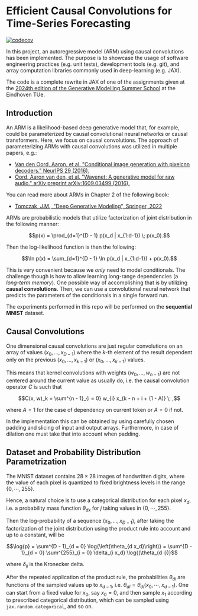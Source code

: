 # Efficient Causal Convolutions for Time-Series Forecasting

[![codecov](https://codecov.io/gh/stefanocampanella/devtools_scicomp_project_2025/graph/badge.svg?token=VOWYD2SB14)](https://codecov.io/gh/stefanocampanella/devtools_scicomp_project_2025)

In this project, an autoregressive model (ARM) using causal convolutions has been implemented. The purpose is to 
showcase the usage of software engineering practices (e.g. unit tests), development tools (e.g. git), and array 
computation libraries commonly used in deep-learning (e.g. JAX).

The code is a complete rewrite in JAX of one of the assignments given at the [2024th edition of the Generative Modelling 
Summer School](https://gemss.ai/2024/) at the Eindhoven TUe. 

## Introduction

An ARM is a likelihood-based deep generative model that, for example, could be parameterized by causal convolutional neural networks or 
causal transformers. Here, we focus on causal convolutions. The approach of parameterizing ARMs with causal 
convolutions was utilized in multiple papers, e.g.:
- [Van den Oord, Aaron, et al. "Conditional image generation with pixelcnn decoders." NeurIPS 29 (2016).](https://proceedings.neurips.cc/paper/6527-conditional-image-generation-with-pixelcnn-decoders)
- [Oord, Aaron van den, et al. "Wavenet: A generative model for raw audio." arXiv preprint arXiv:1609.03499 (2016).](https://arxiv.org/abs/1609.03499)

You can read more about ARMs in Chapter 2 of the following book:
- [Tomczak, J.M., "Deep Generative Modeling", Springer, 2022](https://link.springer.com/book/10.1007/978-3-030-93158-2) 

ARMs are probabilistic models that utilize factorization of joint distribution in the following manner:

```math
p(x) = \prod_{d=1}^{D - 1} p(x_d | x_{1:d-1}) \; p(x_0).
```

Then the log-likelihood function is then the following:

```math
\ln p(x) = \sum_{d=1}^{D - 1} \ln p(x_d | x_{1:d-1}) + p(x_0).
```

This is very convenient because we *only* need to model conditionals. The challenge though is how to allow learning 
long-range dependencies (a *long-term memory*). One possible way of accomplishing that is by utilizing 
**causal convolutions**. Then, we can use a convolutional neural network that predicts the parameters of the 
conditionals in a single forward run.

The experiments performed in this repo will be performed on the **sequential MNIST** dataset.

## Causal Convolutions

One dimensional causal convolutions are just regular convolutions on an array of values $(x_0, \dots, x_{D-1})$ where 
the $k$-th element of the result dependent only on the previous 
$(x_0, \dots, x_{k - 1})$ or $(x_0, \dots, x_{k - 1})$ values.

This means that kernel convolutions with weights $(w_0, \dots, w_{n - 1})$ are not centered around the current value as 
usually do, i.e. the causal convolution operator $C$ is such that

```math
C(x, w)_k = \sum^{n - 1}_{i = 0} w_{i} x_{k - n + i + (1 - A)} \; ,
```

where $A = 1$ for the case of dependency on current token or $A = 0$ if not. 

In the implementation this can be obtained by using carefully chosen padding and slicing of input and output arrays. 
Furthermore, in case of dilation one must take that into account when padding.

## Dataset and Probability Distribution Parametrization

The MNIST dataset contains $28\times28$ images of handwritten digits, where the value of each pixel is quantized to 
fixed brightness levels in the range $\{0, \cdots, 255 \}$. 

Hence, a natural choice is to use a categorical 
distribution for each pixel $x_d$, i.e. a probability mass function $\theta_{dx}$ for $j$ taking values in $\{0, \cdots, 255\}$.

Then the log-probability of a sequence $(x_0, \dots, x_{D - 1})$, after taking the factorization of the 
joint distribution using the product rule into account and up to a constant, will be

```math
\log{p} = 
\sum^{D - 1}_{d = 0} \log{\left(\theta_{d x_d}\right)} = 
\sum^{D - 1}_{d = 0} \sum^{255}_{i = 0} \delta_{i x_d} \log{(\theta_{d i})}
```

where $\delta_{i j}$ is the Kronecker delta.

After the repeated application of the product rule, the probabilities $\theta_{d i}$ are functions of the sampled 
values up to $x_{d - 1}$, i.e. $\theta_{d i} = \theta_{d i}\left(x_0, \cdots, x_{d - 1}\right)$. One can start from a 
fixed value for $x_0$, say $x_0 = 0$, and then sample $x_1$ according to prescribed categorical distribution, which 
can be sampled using `jax.random.categorical`, and so on.